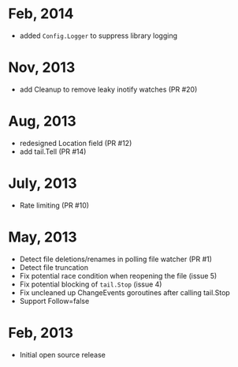 # Feb, 2014

* added `Config.Logger` to suppress library logging

# Nov, 2013

* add Cleanup to remove leaky inotify watches (PR #20)

# Aug, 2013

* redesigned Location field (PR #12)
* add tail.Tell (PR #14)

# July, 2013

* Rate limiting (PR #10)

# May, 2013

* Detect file deletions/renames in polling file watcher (PR #1)
* Detect file truncation
* Fix potential race condition when reopening the file (issue 5)
* Fix potential blocking of `tail.Stop` (issue 4)
* Fix uncleaned up ChangeEvents goroutines after calling tail.Stop
* Support Follow=false

# Feb, 2013

* Initial open source release
